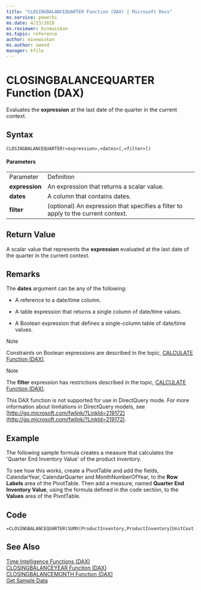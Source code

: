 ```yaml
---
title: "CLOSINGBALANCEQUARTER Function (DAX) | Microsoft Docs"
ms.service: powerbi
ms.date: 4/13/2018
ms.reviewer: minewiskan
ms.topic: reference
author: minewiskan
ms.author: owend
manager: kfile
---
```

# CLOSINGBALANCEQUARTER Function (DAX)
Evaluates the **expression** at the last date of the quarter in the current context.  
  
## Syntax  
  
```  
CLOSINGBALANCEQUARTER(<expression>,<dates>[,<filter>])  
```  
  
#### Parameters  
  
|||  
|-|-|  
|Parameter|Definition|  
|**expression**|An expression that returns a scalar value.|  
|**dates**|A column that contains dates.|  
|**filter**|(optional) An expression that specifies a filter to apply to the current context.|  
  
## Return Value  
A scalar value that represents the **expression** evaluated at the last date of the quarter in the current context.  
  
## Remarks  
The **dates** argument can be any of the following:  
  
-   A reference to a date/time column.  
  
-   A table expression that returns a single column of date/time values.  
  
-   A Boolean expression that defines a single-column table of date/time values.  
  
> [!NOTE]  
> Constraints on Boolean expressions are described in the topic, [CALCULATE Function &#40;DAX&#41;](calculate-function-dax.md).  
  
> [!NOTE]  
> The **filter** expression has restrictions described in the topic, [CALCULATE Function &#40;DAX&#41;](calculate-function-dax.md).  
  
This DAX function is not supported for use in DirectQuery mode. For more information about limitations in DirectQuery models, see  [http://go.microsoft.com/fwlink/?LinkId=219172](http://go.microsoft.com/fwlink/?LinkId=219172).  
  
## Example  
The following sample formula creates a measure that calculates the 'Quarter End Inventory Value' of the product inventory.  
  
To see how this works, create a PivotTable and add the fields, CalendarYear, CalendarQuarter and MonthNumberOfYear, to the **Row Labels** area of the PivotTable. Then add a measure, named **Quarter End Inventory Value**, using the formula defined in the code section, to the **Values** area of the PivotTable.  
  
## Code  
  
```  
=CLOSINGBALANCEQUARTER(SUMX(ProductInventory,ProductInventory[UnitCost]*ProductInventory[UnitsBalance]),DateTime[DateKey])  
```  
  
## See Also  
[Time Intelligence Functions &#40;DAX&#41;](time-intelligence-functions-dax.md)  
[CLOSINGBALANCEYEAR Function &#40;DAX&#41;](closingbalanceyear-function-dax.md)  
[CLOSINGBALANCEMONTH Function &#40;DAX&#41;](closingbalancemonth-function-dax.md)  
[Get Sample Data](http://go.microsoft.com/fwlink/?LinkId=164474)  
  
